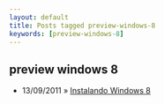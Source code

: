 ```yaml
---
layout: default
title: Posts tagged preview-windows-8
keywords: [preview-windows-8]
---
```

<h2 class="category">preview windows 8</h2>
<ul class="posts">
<li>
<p>
<span class="date">13/09/2011</span> &raquo; 
<a href="/blog/instalando-windows-8">Instalando Windows 8</a>
</p>
</li> 
</ul>
